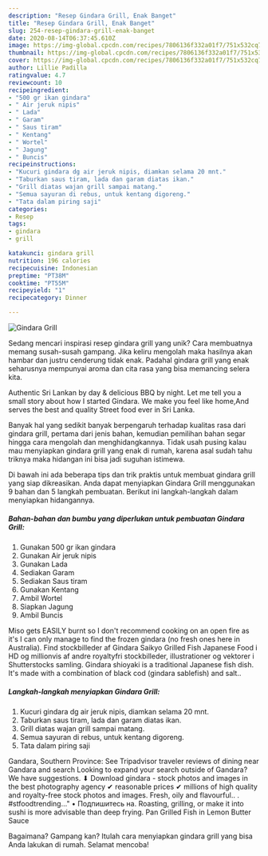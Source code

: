 ```yaml
---
description: "Resep Gindara Grill, Enak Banget"
title: "Resep Gindara Grill, Enak Banget"
slug: 254-resep-gindara-grill-enak-banget
date: 2020-08-14T06:37:45.610Z
image: https://img-global.cpcdn.com/recipes/7806136f332a01f7/751x532cq70/gindara-grill-foto-resep-utama.jpg
thumbnail: https://img-global.cpcdn.com/recipes/7806136f332a01f7/751x532cq70/gindara-grill-foto-resep-utama.jpg
cover: https://img-global.cpcdn.com/recipes/7806136f332a01f7/751x532cq70/gindara-grill-foto-resep-utama.jpg
author: Lillie Padilla
ratingvalue: 4.7
reviewcount: 10
recipeingredient:
- "500 gr ikan gindara"
- " Air jeruk nipis"
- " Lada"
- " Garam"
- " Saus tiram"
- " Kentang"
- " Wortel"
- " Jagung"
- " Buncis"
recipeinstructions:
- "Kucuri gindara dg air jeruk nipis, diamkan selama 20 mnt."
- "Taburkan saus tiram, lada dan garam diatas ikan."
- "Grill diatas wajan grill sampai matang."
- "Semua sayuran di rebus, untuk kentang digoreng."
- "Tata dalam piring saji"
categories:
- Resep
tags:
- gindara
- grill

katakunci: gindara grill 
nutrition: 196 calories
recipecuisine: Indonesian
preptime: "PT38M"
cooktime: "PT55M"
recipeyield: "1"
recipecategory: Dinner

---
```



![Gindara Grill](https://img-global.cpcdn.com/recipes/7806136f332a01f7/751x532cq70/gindara-grill-foto-resep-utama.jpg)

Sedang mencari inspirasi resep gindara grill yang unik? Cara membuatnya memang susah-susah gampang. Jika keliru mengolah maka hasilnya akan hambar dan justru cenderung tidak enak. Padahal gindara grill yang enak seharusnya mempunyai aroma dan cita rasa yang bisa memancing selera kita.

Authentic Sri Lankan by day &amp; delicious BBQ by night. Let me tell you a small story about how I started Gindara. We make you feel like home,And serves the best and quality Street food ever in Sri Lanka.

Banyak hal yang sedikit banyak berpengaruh terhadap kualitas rasa dari gindara grill, pertama dari jenis bahan, kemudian pemilihan bahan segar hingga cara mengolah dan menghidangkannya. Tidak usah pusing kalau mau menyiapkan gindara grill yang enak di rumah, karena asal sudah tahu triknya maka hidangan ini bisa jadi suguhan istimewa.


Di bawah ini ada beberapa tips dan trik praktis untuk membuat gindara grill yang siap dikreasikan. Anda dapat menyiapkan Gindara Grill menggunakan 9 bahan dan 5 langkah pembuatan. Berikut ini langkah-langkah dalam menyiapkan hidangannya.

<!--inarticleads1-->

##### Bahan-bahan dan bumbu yang diperlukan untuk pembuatan Gindara Grill:

1. Gunakan 500 gr ikan gindara
1. Gunakan  Air jeruk nipis
1. Gunakan  Lada
1. Sediakan  Garam
1. Sediakan  Saus tiram
1. Gunakan  Kentang
1. Ambil  Wortel
1. Siapkan  Jagung
1. Ambil  Buncis


Miso gets EASILY burnt so I don&#39;t recommend cooking on an open fire as it&#39;s I can only manage to find the frozen gindara (no fresh ones here in Australia). Find stockbilleder af Gindara Saikyo Grilled Fish Japanese Food i HD og millionvis af andre royaltyfri stockbilleder, illustrationer og vektorer i Shutterstocks samling. Gindara shioyaki is a traditional Japanese fish dish. It&#39;s made with a combination of black cod (gindara sablefish) and salt.. 

<!--inarticleads2-->

##### Langkah-langkah menyiapkan Gindara Grill:

1. Kucuri gindara dg air jeruk nipis, diamkan selama 20 mnt.
1. Taburkan saus tiram, lada dan garam diatas ikan.
1. Grill diatas wajan grill sampai matang.
1. Semua sayuran di rebus, untuk kentang digoreng.
1. Tata dalam piring saji


Gandara, Southern Province: See Tripadvisor traveler reviews of dining near Gandara and search Looking to expand your search outside of Gandara? We have suggestions. ⬇ Download gindara - stock photos and images in the best photography agency ✔ reasonable prices ✔ millions of high quality and royalty-free stock photos and images. Fresh, oily and flavourful.. . #stfoodtrending…&#34; • Подпишитесь на. Roasting, grilling, or make it into sushi is more advisable than deep frying. Pan Grilled Fish in Lemon Butter Sauce 

Bagaimana? Gampang kan? Itulah cara menyiapkan gindara grill yang bisa Anda lakukan di rumah. Selamat mencoba!
